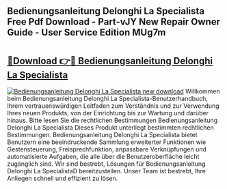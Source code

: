## Bedienungsanleitung Delonghi La Specialista Free Pdf Download - Part-vJY New Repair Owner Guide - User Service Edition MUg7m

# <h2><a href="http://df3wy4g.blite.top/?on=Bedienungsanleitung+Delonghi+La+Specialista">🔗Download 👉🔴 Bedienungsanleitung Delonghi La Specialista</a></h2>

[![Bedienungsanleitung Delonghi La Specialista new download](https://i.imgur.com/lujVjoI.png)](http://df3wy4g.blite.top/?on=Bedienungsanleitung+Delonghi+La+Specialista)
Willkommen beim Bedienungsanleitung Delonghi La Specialista-Benutzerhandbuch, Ihrem vertrauenswürdigen Leitfaden zum Verständnis und zur Verwendung Ihres neuen Produkts, von der Einrichtung bis zur Wartung und darüber hinaus. Bitte lesen Sie die rechtlichen Bestimmungen Bedienungsanleitung Delonghi La Specialista Dieses Produkt unterliegt bestimmten rechtlichen Bestimmungen. Bedienungsanleitung Delonghi La Specialista bietet Benutzern eine beeindruckende Sammlung erweiterter Funktionen wie Gestensteuerung, Freisprechfunktion, anpassbare Verknüpfungen und automatisierte Aufgaben, die alle über die Benutzeroberfläche leicht zugänglich sind. Wir sind bestrebt, Lösungen für Bedienungsanleitung Delonghi La SpecialistaD bereitzustellen. Unser Team ist bestrebt, Ihre Anliegen schnell und effizient zu lösen.

